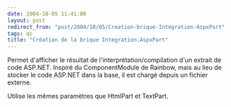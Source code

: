 ```yaml
---
date: 2004-10-05 11:41:00
layout: post
redirect_from: "post/2004/10/05/Creation-brique-Integration-AspxPart"
tags: qc
title: "Création de la brique Integration.AspxPart"
---
```


Permet d'afficher le résultat de l'interprétation/compilation d'un extrait
de code ASP.NET. Inspiré du ComponentModule de Rainbow, mais au lieu de stocker
le code ASP.NET dans la base, il est chargé depuis un fichier externe.

Utilise les mêmes paramètres que HtmlPart et TextPart.

